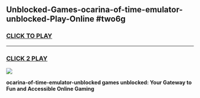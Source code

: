 
## Unblocked-Games-ocarina-of-time-emulator-unblocked-Play-Online #two6g
<h3>
<a href="https://news.freeplayer.one?title=ocarina-of-time-emulator-unblocked&ref=3">CLICK TO PLAY</a></h3>
<hr>

<h3>
<a href="https://news.freeplayer.one?title=ocarina-of-time-emulator-unblocked&ref=3">CLICK 2 PLAY</a>
  
</h3>

<a href="https://news.freeplayer.one?title=ocarina-of-time-emulator-unblocked&ref=3"><img src="https://clearcache.store/games.png"></a>


**ocarina-of-time-emulator-unblocked games unblocked: Your Gateway to Fun and Accessible Online Gaming**
